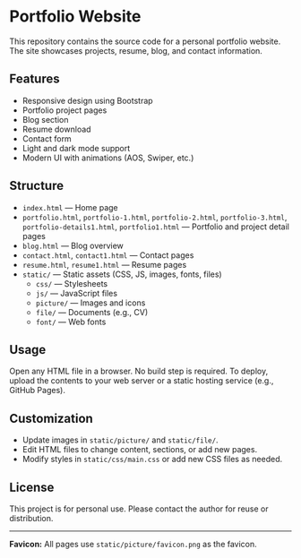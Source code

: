 # Portfolio Website

This repository contains the source code for a personal portfolio website. The site showcases projects, resume, blog, and contact information.

## Features
- Responsive design using Bootstrap
- Portfolio project pages
- Blog section
- Resume download
- Contact form
- Light and dark mode support
- Modern UI with animations (AOS, Swiper, etc.)

## Structure
- `index.html` — Home page
- `portfolio.html`, `portfolio-1.html`, `portfolio-2.html`, `portfolio-3.html`, `portfolio-details1.html`, `portfolio1.html` — Portfolio and project detail pages
- `blog.html` — Blog overview
- `contact.html`, `contact1.html` — Contact pages
- `resume.html`, `resume1.html` — Resume pages
- `static/` — Static assets (CSS, JS, images, fonts, files)
  - `css/` — Stylesheets
  - `js/` — JavaScript files
  - `picture/` — Images and icons
  - `file/` — Documents (e.g., CV)
  - `font/` — Web fonts

## Usage
Open any HTML file in a browser. No build step is required. To deploy, upload the contents to your web server or a static hosting service (e.g., GitHub Pages).

## Customization
- Update images in `static/picture/` and `static/file/`.
- Edit HTML files to change content, sections, or add new pages.
- Modify styles in `static/css/main.css` or add new CSS files as needed.

## License
This project is for personal use. Please contact the author for reuse or distribution.

---

**Favicon:** All pages use `static/picture/favicon.png` as the favicon.
